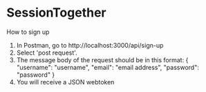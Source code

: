 # SessionTogether

How to sign up 

1. In Postman, go to http://localhost:3000/api/sign-up
2. Select 'post request'. 
3. The message body of the request should be in this format: 
{
         "username": "username",
      "email": "email address",
      "password": "password"
  }
5.  You will receive a JSON webtoken 



